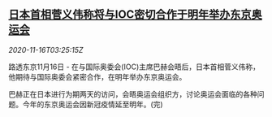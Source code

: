 <!--1605500600000-->
[日本首相菅义伟称将与IOC密切合作于明年举办东京奥运会](https://cn.reuters.com/article/japan-suga-ioc-tokyo-game-1116-idCNKBS27W0AY)
------

<div><i>2020-11-16T03:25:15Z</i></div><p>路透东京11月16日 - 在与国际奥委会(IOC)主席巴赫会晤后，日本首相菅义伟称，他期待与国际奥委会紧密合作，在明年举办东京奥运会。</p><p>巴赫正在日本进行为期两天的访问，会晤奥运会组织方，讨论奥运会面临的各种问题。今年的东京奥运会因新冠疫情延至明年。(完)</p>
